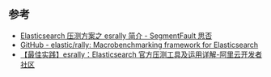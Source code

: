## 参考
- [Elasticsearch 压测方案之 esrally 简介 \- SegmentFault 思否](https://segmentfault.com/a/1190000011174694)
- [GitHub \- elastic/rally: Macrobenchmarking framework for Elasticsearch](https://github.com/elastic/rally)
- [【最佳实践】esrally：Elasticsearch 官方压测工具及运用详解\-阿里云开发者社区](https://developer.aliyun.com/article/764446)